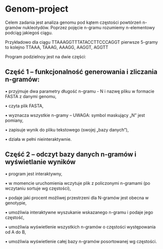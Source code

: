 # Genom-project

Celem zadania jest analiza genomu pod kątem częstości powtórzeń n-gramów nukleotydów.
Poprzez pojęcie n-gramu rozumiemy n-elementowy podciąg jakiegoś ciągu.

Przykładowo dla ciągu TTAAAGGTTTATACCTTCCCAGGT pierwsze 5-gramy to kolejno
TTAAA, TAAAG, AAAGG, AAGGT, AGGTT

Program podzielnoy jest na dwie części:
## Część 1 – funkcjonalność generowania i zliczania n-gramów:

• przyjmuje dwa parametry długość n-gramu - N i nazwę pliku w formacie FASTA z danymi genomu,

• czyta plik FASTA,

• wyznacza wszystkie n-gramy – UWAGA: symbol maskujący „N” jest pomiany,

• zapisuje wynik do pliku tekstowego (swojej „bazy danych”),

• działa w pełni nieinteraktywnie.

## Część 2 – odczyt bazy danych n-gramów i wyświetlanie wyników

• program jest interaktywny,

• w momencie uruchomienia wczytuje plik z policzonymi n-gramami (po wczytaniu sortuje wg częstości),

• podaje jaki procent możliwej przestrzeni dla N-gramów jest obecna w genotypie,

• umożliwia interaktywne wyszukanie wskazanego n-gramu i podaje jego częstość,

• umożliwia wyświetlenie wszystkich n-gramów o częstości występowania od A do B,

• umożliwia wyświetlenie całej bazy n-gramów posortowanej wg częstości.
